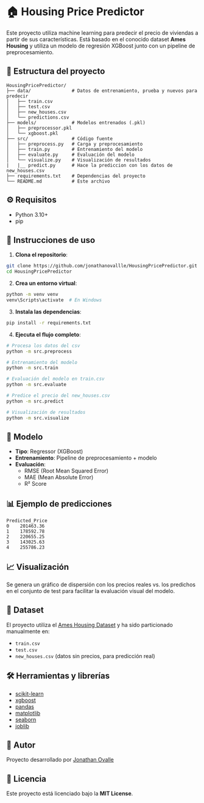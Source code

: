 # 🏠 Housing Price Predictor

Este proyecto utiliza machine learning para predecir el precio de viviendas a partir de sus características. Está basado en el conocido dataset **Ames Housing** y utiliza un modelo de regresión XGBoost junto con un pipeline de preprocesamiento.

## 📁 Estructura del proyecto

```
HousingPricePredictor/
├── data/               # Datos de entrenamiento, prueba y nuevos para predecir
│   ├── train.csv
│   ├── test.csv
│   ├── new_houses.csv
│   └── predictions.csv
├── models/             # Modelos entrenados (.pkl)
│   ├── preprocessor.pkl
│   └── xgboost.pkl
├── src/                # Código fuente
│   ├── preprocess.py   # Carga y preprocesamiento
│   ├── train.py        # Entrenamiento del modelo
│   ├── evaluate.py     # Evaluación del modelo
│   └── visualize.py    # Visualización de resultados
|   |__ predict.py      # Hace la prediccion con los datos de new_houses.csv
├── requirements.txt    # Dependencias del proyecto
└── README.md           # Este archivo
```

## ⚙️ Requisitos

- Python 3.10+
- pip

## 🚀 Instrucciones de uso

1. **Clona el repositorio**:

```bash
git clone https://github.com/jonathanovallle/HousingPricePredictor.git
cd HousingPricePredictor
```

2. **Crea un entorno virtual**:

```bash
python -m venv venv
venv\Scripts\activate  # En Windows
```

3. **Instala las dependencias**:

```bash
pip install -r requirements.txt
```

4. **Ejecuta el flujo completo**:

```bash
# Procesa los datos del csv
python -m src.preprocess

# Entrenamiento del modelo
python -m src.train

# Evaluación del modelo en train.csv
python -m src.evaluate

# Predice el precio del new_houses.csv
python -m src.predict

# Visualización de resultados
python -m src.visualize
```

## 🧠 Modelo

- **Tipo**: Regressor (XGBoost)
- **Entrenamiento**: Pipeline de preprocesamiento + modelo
- **Evaluación**:
  - RMSE (Root Mean Squared Error)
  - MAE (Mean Absolute Error)
  - R² Score

## 📊 Ejemplo de predicciones

```
Predicted_Price
0    201463.36
1    178592.78
2    220655.25
3    143025.63
4    255786.23
```

## 📈 Visualización

Se genera un gráfico de dispersión con los precios reales vs. los predichos en el conjunto de test para facilitar la evaluación visual del modelo.

## 🧪 Dataset

El proyecto utiliza el [Ames Housing Dataset](https://www.kaggle.com/datasets/prevek18/ames-housing-dataset) y ha sido particionado manualmente en:

- `train.csv`
- `test.csv`
- `new_houses.csv` (datos sin precios, para predicción real)

## 🛠️ Herramientas y librerías

- [scikit-learn](https://scikit-learn.org/)
- [xgboost](https://xgboost.readthedocs.io/)
- [pandas](https://pandas.pydata.org/)
- [matplotlib](https://matplotlib.org/)
- [seaborn](https://seaborn.pydata.org/)
- [joblib](https://joblib.readthedocs.io/)

## 👤 Autor

Proyecto desarrollado por [Jonathan Ovalle](https://github.com/jonathanovallle)

## 📄 Licencia

Este proyecto está licenciado bajo la **MIT License**.
